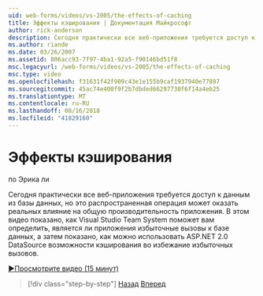 ```yaml
---
uid: web-forms/videos/vs-2005/the-effects-of-caching
title: Эффекты кэширования | Документация Майкрософт
author: rick-anderson
description: Сегодня практически все веб-приложения требуется доступ к данным из базы данных, но это распространенная операция может оказать реальных влияние на общую производительность...
ms.author: riande
ms.date: 03/26/2007
ms.assetid: 806acc93-7f97-4ba1-92a5-f90146bd51f8
msc.legacyurl: /web-forms/videos/vs-2005/the-effects-of-caching
msc.type: video
ms.openlocfilehash: f31631f42f909c43e1e155b9caf1937940e77897
ms.sourcegitcommit: 45ac74e400f9f2b7dbded66297730f6f14a4eb25
ms.translationtype: MT
ms.contentlocale: ru-RU
ms.lasthandoff: 08/16/2018
ms.locfileid: "41829160"
---
```

<a name="the-effects-of-caching"></a>Эффекты кэширования
====================
по Эрика ли

Сегодня практически все веб-приложения требуется доступ к данным из базы данных, но это распространенная операция может оказать реальных влияние на общую производительность приложения. В этом видео показано, как Visual Studio Team System поможет вам определить, является ли приложения избыточные вызовы к базе данных, а затем показано, как можно использовать ASP.NET 2.0 DataSource возможности кэширования во избежание избыточных вызовов.

[&#9654;Просмотрите видео (15 минут)](https://channel9.msdn.com/Blogs/ASP-NET-Site-Videos/the-effects-of-caching)

> [!div class="step-by-step"]
> [Назад](custom-extraction-rules-and-coded-web-tests.md)
> [Вперед](using-the-load-test-agent.md)
